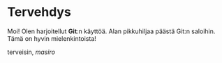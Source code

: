 # Tervehdys

Moi! Olen harjoitellut **Git**:n käyttöä. Alan pikkuhiljaa päästä Git:n saloihin. Tämä on hyvin mielenkintoista!

terveisin,
*masiro*

